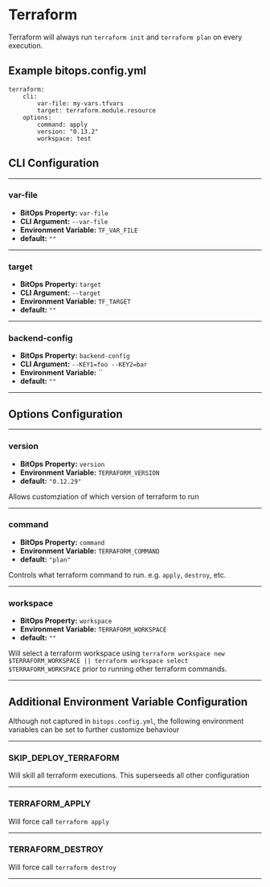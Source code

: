 # Terraform
Terraform will always run `terraform init` and `terraform plan` on every execution.

## Example bitops.config.yml
```
terraform:
    cli:
        var-file: my-vars.tfvars
        target: terraform.module.resource
    options:
        command: apply
        version: "0.13.2"
        workspace: test
```

## CLI Configuration

-------------------
### var-file
* **BitOps Property:** `var-file`
* **CLI Argument:** `--var-file`
* **Environment Variable:** `TF_VAR_FILE`
* **default:** `""`

-------------------
### target
* **BitOps Property:** `target`
* **CLI Argument:** `--target`
* **Environment Variable:** `TF_TARGET`
* **default:** `""`

-------------------
### backend-config
* **BitOps Property:** `backend-config`
* **CLI Argument:** `--KEY1=foo --KEY2=bar`
* **Environment Variable:** ``
* **default:** `""`

-------------------

## Options Configuration

-------------------
### version
* **BitOps Property:** `version`
* **Environment Variable:** `TERRAFORM_VERSION`
* **default:** `"0.12.29"`

Allows customziation of which version of terraform to run

-------------------
### command
* **BitOps Property:** `command`
* **Environment Variable:** `TERRAFORM_COMMAND`
* **default:** `"plan"`

Controls what terraform command to run. e.g. `apply`, `destroy`, etc.

-------------------
### workspace
* **BitOps Property:** `workspace`
* **Environment Variable:** `TERRAFORM_WORKSPACE`
* **default:** `""`

Will select a terraform workspace using `terraform workspace new $TERRAFORM_WORKSPACE || terraform workspace select $TERRAFORM_WORKSPACE` prior to running other terraform commands.

-------------------

## Additional Environment Variable Configuration
Although not captured in `bitops.config.yml`, the following environment variables can be set to further customize behaviour

-------------------
### SKIP_DEPLOY_TERRAFORM
Will skill all terraform executions. This superseeds all other configuration

-------------------
### TERRAFORM_APPLY
Will force call `terraform apply`

-------------------
### TERRAFORM_DESTROY
Will force call `terraform destroy`

-------------------
